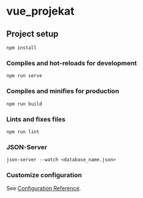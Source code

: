 # vue_projekat

## Project setup
```
npm install
```

### Compiles and hot-reloads for development
```
npm run serve
```

### Compiles and minifies for production
```
npm run build
```

### Lints and fixes files
```
npm run lint
```

### JSON-Server
```
json-server --watch <database_name.json>
```

### Customize configuration
See [Configuration Reference](https://cli.vuejs.org/config/).
